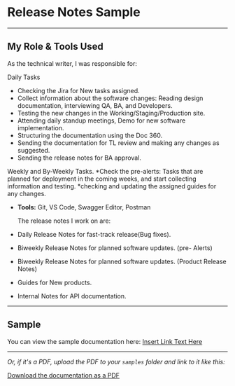 # Release Notes Sample

---

## My Role & Tools Used
As the technical writer, I was responsible for:

Daily Tasks
* Checking the Jira for New tasks assigned.
* Collect information about the software changes: Reading design documentation, interviewing QA, BA, and Developers.
* Testing the new changes in the Working/Staging/Production site.
* Attending daily standup meetings, Demo for new software implementation.
* Structuring the documentation using the Doc 360.
* Sending the documentation for TL review and making any changes as suggested.
* Sending the release notes for BA approval.

Weekly and By-Weekly Tasks.
*Check the pre-alerts: Tasks that are planned for deployment in the coming weeks, and start collecting information and testing.
*checking and updating the assigned guides for any changes.
  
* **Tools:** Git, VS Code, Swagger Editor, Postman

  The release notes I work on are:
* Daily Release Notes for fast-track release(Bug fixes).
* Biweekly Release Notes for planned software updates. (pre- Alerts)
* Biweekly Release Notes for planned software updates. (Product Release Notes)
* Guides for New products.
* Internal Notes for API documentation.

---

## Sample
You can view the sample documentation here: [Insert Link Text Here](https://your-live-link.com)

---

*Or, if it's a PDF, upload the PDF to your `samples` folder and link to it like this:*

[Download the documentation as a PDF](./your-file-name.pdf)
